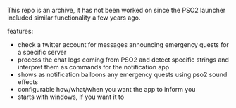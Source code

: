 This repo is an archive, it has not been worked on since the PSO2 launcher included similar functionality a few years ago.

features:
- check a twitter account for messages announcing emergency quests for a specific server
- process the chat logs coming from PSO2 and detect specific strings and interpret them as commands for the notification app
- shows as notification balloons any emergency quests using pso2 sound effects
- configurable how/what/when you want the app to inform you
- starts with windows, if you want it to
